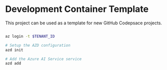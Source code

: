 # Development Container Template

This project can be used as a template for new GitHub Codepsace projects.

```bash

az login -t $TENANT_ID

# Setup the AZD configuration
azd init

# Add the Azure AI Service service
azd add

```
